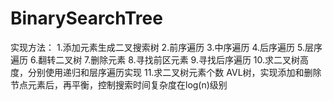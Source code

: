 # BinarySearchTree
实现方法：
  1.添加元素生成二叉搜索树
  2.前序遍历
  3.中序遍历
  4.后序遍历
  5.层序遍历
  6.翻转二叉树
  7.删除元素
  8.寻找前区元素
  9.寻找后序遍历
  10.求二叉树高度，分别使用递归和层序遍历实现
  11.求二叉树元素个数
AVL树，实现添加和删除节点元素后，再平衡，控制搜索时间复杂度在log(n)级别
